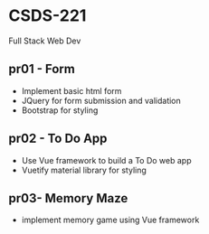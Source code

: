 # CSDS-221
 Full Stack Web Dev

## pr01 - Form
 * Implement basic html form
 * JQuery for form submission and validation
 * Bootstrap for styling

 ## pr02 - To Do App
 * Use Vue framework to build a To Do web app
 * Vuetify material library for styling

 ## pr03- Memory Maze
 * implement memory game using Vue framework